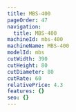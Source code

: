 ```yaml
---
title: MBS-400
pageOrder: 47
navigation:
  title: MBS-400
machineId: mbs-400
machineName: MBS-400
modelId: mbs
cutWidth: 390
cutHeight: 80
cutDiameter: 80
cutRate: 60
relativePrice: 4.3
features: {}
seo: {}
---
```

